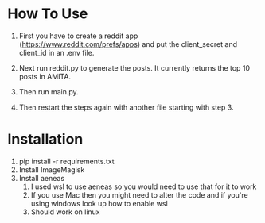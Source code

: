 # How To Use

1. First you have to create a reddit app (https://www.reddit.com/prefs/apps) and
   put the client_secret and client_id in an .env file.

3. Next run reddit.py to generate the posts. It currently
   returns the top 10 posts in AMITA.

4. Then run main.py.

5. Then restart the steps again with another file starting with step 3.

# Installation

1. pip install -r requirements.txt
2. Install ImageMagisk
3. Install aeneas
   1. I used wsl to use aeneas so you would need to use that for it to work
   2. If you use Mac then you might need to alter the code and if you're using windows look up how to enable wsl
   3. Should work on linux
